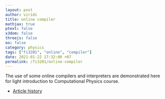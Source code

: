```yaml
---
layout: post
author: viridi
title: online compiler
mathjax: true
ptext: false
x3dom: false
threejs: false
oo: false
category: physics
tags: ["fi3201", "online", "compiler"]
date: 2021-01-22 17:32:00 +07
permalink: /fi3201/online-compiler
---
```

The use of some online compilers and interpreters are demonstrated here for light introduction to Computational Physics course.

+ [Article history](https://github.com/butiran/butiran.github.io/commits/master/_posts/fi3201/2021-01-22-online-compiler.md)

